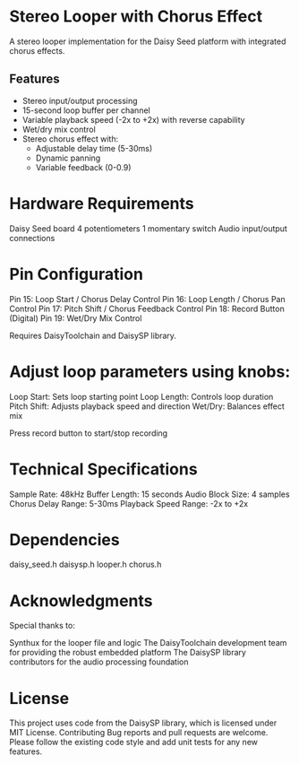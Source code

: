 # Stereo Looper with Chorus Effect
A stereo looper implementation for the Daisy Seed platform with integrated chorus effects.


## Features

* Stereo input/output processing
* 15-second loop buffer per channel
* Variable playback speed (-2x to +2x) with reverse capability
* Wet/dry mix control
* Stereo chorus effect with:
  * Adjustable delay time (5-30ms)
  * Dynamic panning
  * Variable feedback (0-0.9)





# Hardware Requirements

Daisy Seed board
4 potentiometers
1 momentary switch
Audio input/output connections

# Pin Configuration
 
Pin 15: Loop Start / Chorus Delay Control
Pin 16: Loop Length / Chorus Pan Control
Pin 17: Pitch Shift / Chorus Feedback Control
Pin 18: Record Button (Digital)
Pin 19: Wet/Dry Mix Control


Requires DaisyToolchain and DaisySP library. 



# Adjust loop parameters using knobs:
  Loop Start: Sets loop starting point
  Loop Length: Controls loop duration
  Pitch Shift: Adjusts playback speed and direction
  Wet/Dry: Balances effect mix


Press record button to start/stop recording

# Technical Specifications

Sample Rate: 48kHz
Buffer Length: 15 seconds
Audio Block Size: 4 samples
Chorus Delay Range: 5-30ms
Playback Speed Range: -2x to +2x

# Dependencies

daisy_seed.h
daisysp.h
looper.h
chorus.h

# Acknowledgments
Special thanks to:

Synthux for the looper file and logic
The DaisyToolchain development team for providing the robust embedded platform
The DaisySP library contributors for the audio processing foundation


# License
This project uses code from the DaisySP library, which is licensed under MIT License.
Contributing
Bug reports and pull requests are welcome. Please follow the existing code style and add unit tests for any new features.
